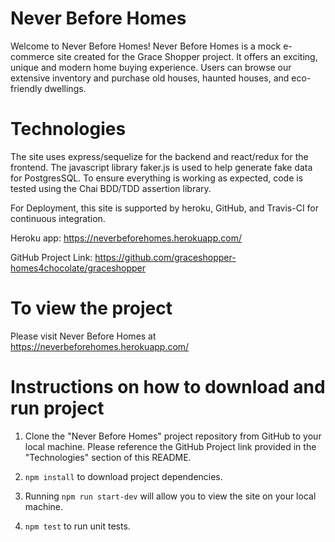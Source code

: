 # Never Before Homes

Welcome to Never Before Homes! Never Before Homes is a mock e-commerce site created for the Grace Shopper project. It offers an exciting, unique and modern home buying experience. Users can browse our extensive inventory and purchase old houses, haunted houses, and eco-friendly dwellings.

# Technologies

The site uses express/sequelize for the backend and react/redux for the frontend. The javascript library faker.js is used to help generate fake data for PostgresSQL. To ensure everything is working as expected, code is tested using the Chai BDD/TDD assertion library.

For Deployment, this site is supported by heroku, GitHub, and Travis-CI for continuous integration.

Heroku app: https://neverbeforehomes.herokuapp.com/

GitHub Project Link: https://github.com/graceshopper-homes4chocolate/graceshopper

# To view the project

Please visit Never Before Homes at https://neverbeforehomes.herokuapp.com/

# Instructions on how to download and run project

1.  Clone the "Never Before Homes" project repository from GitHub to your local machine. Please reference the GitHub Project link provided in the "Technologies" section of this README.

2.  `npm install` to download project dependencies.

3.  Running `npm run start-dev` will allow you to view the site on your local machine.

4.  `npm test` to run unit tests.
